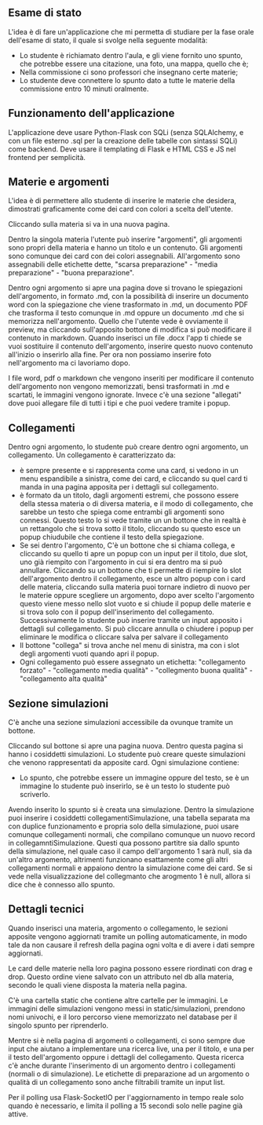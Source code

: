 ## Esame di stato

L'idea è di fare un'applicazione che mi permetta di studiare per la fase orale dell'esame di stato, il quale si svolge nella seguente modalità:
- Lo studente è richiamato dentro l'aula, e gli viene fornito uno spunto, che potrebbe essere una citazione, una foto, una mappa, quello che è;
- Nella commissione ci sono professori che insegnano certe materie;
- Lo studente deve connettere lo spunto dato a tutte le materie della commissione entro 10 minuti oralmente.

## Funzionamento dell'applicazione

L'applicazione deve usare Python-Flask con SQLi (senza SQLAlchemy, e con un file esterno .sql per la creazione delle tabelle con sintassi SQLi) come backend. Deve usare il templating di Flask e HTML CSS e JS nel frontend per semplicità.

## Materie e argomenti

L'idea è di permettere allo studente di inserire le materie che desidera, dimostrati graficamente come dei card con colori a scelta dell'utente.

Cliccando sulla materia si va in una nuova pagina. 

Dentro la singola materia l'utente può inserire "argomenti", gli argomenti sono propri della materia e hanno un titolo e un contenuto. Gli argomenti sono comunque dei card con dei colori assegnabili. All'argomento sono assegnabili delle etichette dette, "scarsa preparazione" - "media preparazione" - "buona preparazione".

Dentro ogni argomento si apre una pagina dove si trovano le spiegazioni dell'argomento, in formato .md, con la possibilità di inserire un documento word con la spiegazione che viene trasformato in .md, un documento PDF che trasforma il testo comunque in .md oppure un documento .md che si memorizza nell'argomento. Quello che l'utente vede è ovviamente il preview, ma cliccando sull'apposito bottone di modifica si può modificare il contenuto in markdown. Quando inserisci un file .docx l'app ti chiede se vuoi sostituire il contenuto dell'argomento, inserire questo nuovo contenuto all'inizio o inserirlo alla fine. Per ora non possiamo inserire foto nell'argomento ma ci lavoriamo dopo.

I file word, pdf o markdown che vengono inseriti per modificare il contenuto dell'argomento non vengono memorizzati, bensì trasformati in .md e scartati, le immagini vengono ignorate. Invece c'è una sezione "allegati" dove puoi allegare file di tutti i tipi e che puoi vedere tramite i popup.

## Collegamenti

Dentro ogni argomento, lo studente può creare dentro ogni argomento, un collegamento. Un collegamento è caratterizzato da:
- è sempre presente e si rappresenta come una card, si vedono in un menu espandibile a sinistra, come dei card, e cliccando su quel card ti manda in una pagina apposita per i dettagli sul collegamento.
- è formato da un titolo, dagli argomenti estremi, che possono essere della stessa materia o di diversa materia, e il modo di collegamento, che sarebbe un testo che spiega come entrambi gli argomenti sono connessi. Questo testo lo si vede tramite un un bottone che in realtà è un rettangolo che si trova sotto il titolo, cliccando su questo esce un popup chiudubile che contiene il testo della spiegazione. 
- Se sei dentro l'argomento, C'è un bottone che si chiama collega, e cliccando su quello ti apre un popup con un input per il titolo, due slot, uno già riempito con l'argomento in cui si era dentro ma si può annullare. Cliccando su un bottone che ti permette di riempire lo slot dell'argomento dentro il collegamento, esce un altro popup con i card delle materia, cliccando sulla materia puoi tornare indietro di nuovo per le materie oppure scegliere un argomento, dopo aver scelto l'argomento questo viene messo nello slot vuoto e si chiude il popup delle materie e si trova solo con il popup dell'inserimento del collegamento. Successivamente lo studente può inserire tramite un input apposito i dettagli sul collegamento. Si può cliccare annulla o chiudere i popup per eliminare le modifica o cliccare salva per salvare il collegamento
- Il bottone "collega" si trova anche nel menu di sinistra, ma con i slot degli argomenti vuoti quando apri il popup.
- Ogni collegamento può essere assegnato un etichetta: "collegamento forzato" - "collegamento media qualità" - "collegmento buona qualità" - "collegamento alta qualità"

## Sezione simulazioni

C'è anche una sezione simulazioni accessibile da ovunque tramite un bottone.

Cliccando sul bottone si apre una pagina nuova. Dentro questa pagina si hanno i cosiddetti simulazioni. Lo studente può creare queste simulazioni che venono rappresentati da apposite card. Ogni simulazione contiene:
- Lo spunto, che potrebbe essere un immagine oppure del testo, se è un immagine lo studente può inserirlo, se è un testo lo studente può scriverlo.

Avendo inserito lo spunto si è creata una simulazione. Dentro la simulazione puoi inserire i cosiddetti collegamentiSimulazione, una tabella separata ma con duplice funzionamento e propria solo della simulazione, puoi usare comunque collegamenti normali, che compilano comunque un nuovo record in collegamntiSimulazione. Questi qua possono partitre sia dallo spunto della simulazione, nel quale caso il campo dell'argomento 1 sarà null, sia da un'altro argomento, altrimenti funzionano esattamente come gli altri collegamenti normali e appaiono dentro la simulazione come dei card. Se si vede nella visualizzazione del collegmanto che arogmento 1 è null, allora si dice che è connesso allo spunto. 

## Dettagli tecnici

Quando inserisci una materia, argomento o collegamento, le sezioni apposite vengono aggiornati tramite un polling automaticamente, in modo tale da non causare il refresh della pagina ogni volta e di avere i dati sempre aggiornati.

Le card delle materie nella loro pagina possono essere riordinati con drag e drop. Questo ordine viene salvato con un attributo nel db alla materia, secondo le quali viene disposta la materia nella pagina.

C'è una cartella static che contiene altre cartelle per le immagini. Le immagini delle simulazioni vengono messi in static/simulazioni, prendono nomi univochi, e il loro percorso viene memorizzato nel database per il singolo spunto per riprenderlo.

Mentre si è nella pagina di argomenti o collegamenti, ci sono sempre due input che aiutano a implementare una ricerca live, una per il titolo, e una per il testo dell'argomento oppure i dettagli del collegamento. Questa ricerca c'è anche durante l'inserimento di un argomento dentro i collegamenti (normali o di simulazione). Le etichette di preparazione ad un argomento o qualità di un collegamento sono anche filtrabili tramite un input list.

Per il polling usa Flask-SocketIO per l'aggiornamento in tempo reale solo quando è necessario, e limita il polling a 15 secondi solo nelle pagine già attive.


